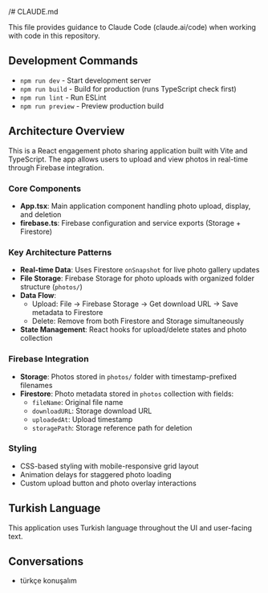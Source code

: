 /# CLAUDE.md

This file provides guidance to Claude Code (claude.ai/code) when working with code in this repository.

## Development Commands

- `npm run dev` - Start development server
- `npm run build` - Build for production (runs TypeScript check first)
- `npm run lint` - Run ESLint
- `npm run preview` - Preview production build

## Architecture Overview

This is a React engagement photo sharing application built with Vite and TypeScript. The app allows users to upload and view photos in real-time through Firebase integration.

### Core Components

- **App.tsx**: Main application component handling photo upload, display, and deletion
- **firebase.ts**: Firebase configuration and service exports (Storage + Firestore)

### Key Architecture Patterns

- **Real-time Data**: Uses Firestore `onSnapshot` for live photo gallery updates
- **File Storage**: Firebase Storage for photo uploads with organized folder structure (`photos/`)
- **Data Flow**: 
  - Upload: File → Firebase Storage → Get download URL → Save metadata to Firestore
  - Delete: Remove from both Firestore and Storage simultaneously
- **State Management**: React hooks for upload/delete states and photo collection

### Firebase Integration

- **Storage**: Photos stored in `photos/` folder with timestamp-prefixed filenames
- **Firestore**: Photo metadata stored in `photos` collection with fields:
  - `fileName`: Original file name
  - `downloadURL`: Storage download URL
  - `uploadedAt`: Upload timestamp
  - `storagePath`: Storage reference path for deletion

### Styling

- CSS-based styling with mobile-responsive grid layout
- Animation delays for staggered photo loading
- Custom upload button and photo overlay interactions

## Turkish Language

This application uses Turkish language throughout the UI and user-facing text.

## Conversations

- türkçe konuşalım
